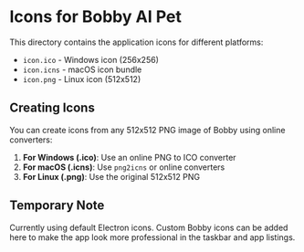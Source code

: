 # Icons for Bobby AI Pet

This directory contains the application icons for different platforms:

- `icon.ico` - Windows icon (256x256)
- `icon.icns` - macOS icon bundle
- `icon.png` - Linux icon (512x512)

## Creating Icons

You can create icons from any 512x512 PNG image of Bobby using online converters:

1. **For Windows (.ico)**: Use an online PNG to ICO converter
2. **For macOS (.icns)**: Use `png2icns` or online converters  
3. **For Linux (.png)**: Use the original 512x512 PNG

## Temporary Note

Currently using default Electron icons. Custom Bobby icons can be added here to make the app look more professional in the taskbar and app listings.

